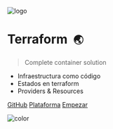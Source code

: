![logo](_media/icon.png)

# Terraform &nbsp;<small>🌏</small>

> Complete container solution

- Infraestructura como código
- Estados en terraform
- Providers & Resources

[GitHub](https://github.com/prefapp/formacion/tree/master/cursos/terraform)
[Plataforma](https://prefapp.github.io/formacion/)
[Empezar](./01_terraform/01_que_e_terraform.md)

<!--- GB color --->
<!--- Commit all, it will effect a random gradient color --->
<!--- ![color](#000000) #black --->
<!--- ![color](#FFFFFF) #white --->
<!--- ![color](#393B45) #grey --->
<!--- ![color](#063336) #green dark --->
<!--- ![color](#548E8B) #green smooth --->
<!--- ![color](#EB4E57) #red --->
<!--- ![color](#F27F60) #orange --->
<!--- ![color](#B9A66C) #gold --->
<!--- ![color](#F3B54A) #yellow --->
<!--- ![color](#355C7D) #blue dark --->
<!--- ![color](#BFD1E5) #blue smooth --->
<!--- ![color](#6C5B7B) #purple --->
<!--- ![color](#584848) #brown --->

![color](#FFFFFF)
